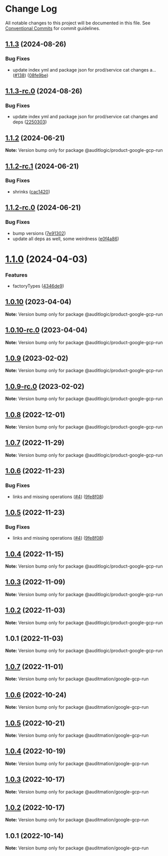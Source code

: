 # Change Log

All notable changes to this project will be documented in this file.
See [Conventional Commits](https://conventionalcommits.org) for commit guidelines.

## [1.1.3](https://github.com/auditlogic/product/compare/@auditlogic/product-google-gcp-run@1.1.2...@auditlogic/product-google-gcp-run@1.1.3) (2024-08-26)


### Bug Fixes

* update index yml and package json for prod/service cat changes a… ([#138](https://github.com/auditlogic/product/issues/138)) ([08fe9be](https://github.com/auditlogic/product/commit/08fe9beb1c8457462a19bc69caa02e6212d97e1a))





## [1.1.3-rc.0](https://github.com/auditlogic/product/compare/@auditlogic/product-google-gcp-run@1.1.2...@auditlogic/product-google-gcp-run@1.1.3-rc.0) (2024-08-26)


### Bug Fixes

* update index yml and package json for prod/service cat changes and deps ([2250303](https://github.com/auditlogic/product/commit/225030363a363608240135b7ebed386b28f01e4b))





## [1.1.2](https://github.com/auditlogic/product/compare/@auditlogic/product-google-gcp-run@1.1.2-rc.1...@auditlogic/product-google-gcp-run@1.1.2) (2024-06-21)

**Note:** Version bump only for package @auditlogic/product-google-gcp-run





## [1.1.2-rc.1](https://github.com/auditlogic/product/compare/@auditlogic/product-google-gcp-run@1.1.2-rc.0...@auditlogic/product-google-gcp-run@1.1.2-rc.1) (2024-06-21)


### Bug Fixes

* shrinks ([cac1420](https://github.com/auditlogic/product/commit/cac14200fefcd8183ab69fe89a47bd3f70f563e9))





## [1.1.2-rc.0](https://github.com/auditlogic/product/compare/@auditlogic/product-google-gcp-run@1.1.0...@auditlogic/product-google-gcp-run@1.1.2-rc.0) (2024-06-21)


### Bug Fixes

* bump versions ([7e91302](https://github.com/auditlogic/product/commit/7e913023b8b312150ed7762c32fbbe616be71de5))
* update all deps as well, some weirdness ([e0f4a86](https://github.com/auditlogic/product/commit/e0f4a864714e2d3de6bbf3da014d5312fe53be2f))





# [1.1.0](https://github.com/auditlogic/product/compare/@auditlogic/product-google-gcp-run@1.0.10...@auditlogic/product-google-gcp-run@1.1.0) (2024-04-03)


### Features

* factoryTypes ([4346de9](https://github.com/auditlogic/product/commit/4346de92693aee892fccf725338ffc7b80ab182b))





## [1.0.10](https://github.com/auditlogic/product/compare/@auditlogic/product-google-gcp-run@1.0.9...@auditlogic/product-google-gcp-run@1.0.10) (2023-04-04)

**Note:** Version bump only for package @auditlogic/product-google-gcp-run





## [1.0.10-rc.0](https://github.com/auditlogic/product/compare/@auditlogic/product-google-gcp-run@1.0.9...@auditlogic/product-google-gcp-run@1.0.10-rc.0) (2023-04-04)

**Note:** Version bump only for package @auditlogic/product-google-gcp-run





## [1.0.9](https://github.com/auditlogic/product/compare/@auditlogic/product-google-gcp-run@1.0.8...@auditlogic/product-google-gcp-run@1.0.9) (2023-02-02)

**Note:** Version bump only for package @auditlogic/product-google-gcp-run





## [1.0.9-rc.0](https://github.com/auditlogic/product/compare/@auditlogic/product-google-gcp-run@1.0.8...@auditlogic/product-google-gcp-run@1.0.9-rc.0) (2023-02-02)

**Note:** Version bump only for package @auditlogic/product-google-gcp-run





## [1.0.8](https://github.com/auditlogic/product/compare/@auditlogic/product-google-gcp-run@1.0.7...@auditlogic/product-google-gcp-run@1.0.8) (2022-12-01)

**Note:** Version bump only for package @auditlogic/product-google-gcp-run





## [1.0.7](https://github.com/auditlogic/product/compare/@auditlogic/product-google-gcp-run@1.0.6...@auditlogic/product-google-gcp-run@1.0.7) (2022-11-29)

**Note:** Version bump only for package @auditlogic/product-google-gcp-run





## [1.0.6](https://github.com/auditlogic/product/compare/@auditlogic/product-google-gcp-run@1.0.4...@auditlogic/product-google-gcp-run@1.0.6) (2022-11-23)


### Bug Fixes

* links and missing operations ([#4](https://github.com/auditlogic/product/issues/4)) ([9fe8f08](https://github.com/auditlogic/product/commit/9fe8f08fe7c57fdb79f991ac35bd6ac2e7dcad38))





## [1.0.5](https://github.com/auditlogic/product/compare/@auditlogic/product-google-gcp-run@1.0.4...@auditlogic/product-google-gcp-run@1.0.5) (2022-11-23)


### Bug Fixes

* links and missing operations ([#4](https://github.com/auditlogic/product/issues/4)) ([9fe8f08](https://github.com/auditlogic/product/commit/9fe8f08fe7c57fdb79f991ac35bd6ac2e7dcad38))





## [1.0.4](https://github.com/auditlogic/product/compare/@auditlogic/product-google-gcp-run@1.0.3...@auditlogic/product-google-gcp-run@1.0.4) (2022-11-15)

**Note:** Version bump only for package @auditlogic/product-google-gcp-run





## [1.0.3](https://github.com/auditlogic/product/compare/@auditlogic/product-google-gcp-run@1.0.2...@auditlogic/product-google-gcp-run@1.0.3) (2022-11-09)

**Note:** Version bump only for package @auditlogic/product-google-gcp-run





## [1.0.2](https://github.com/auditlogic/product/compare/@auditlogic/product-google-gcp-run@1.0.1...@auditlogic/product-google-gcp-run@1.0.2) (2022-11-03)

**Note:** Version bump only for package @auditlogic/product-google-gcp-run





## 1.0.1 (2022-11-03)

**Note:** Version bump only for package @auditlogic/product-google-gcp-run





## [1.0.7](https://github.com/auditmation/store-content/compare/@auditmation/google-gcp-run@1.0.6...@auditmation/google-gcp-run@1.0.7) (2022-11-01)

**Note:** Version bump only for package @auditmation/google-gcp-run





## [1.0.6](https://github.com/auditmation/store-content/compare/@auditmation/google-gcp-run@1.0.5...@auditmation/google-gcp-run@1.0.6) (2022-10-24)

**Note:** Version bump only for package @auditmation/google-gcp-run





## [1.0.5](https://github.com/auditmation/store-content/compare/@auditmation/google-gcp-run@1.0.4...@auditmation/google-gcp-run@1.0.5) (2022-10-21)

**Note:** Version bump only for package @auditmation/google-gcp-run





## [1.0.4](https://github.com/auditmation/store-content/compare/@auditmation/google-gcp-run@1.0.3...@auditmation/google-gcp-run@1.0.4) (2022-10-19)

**Note:** Version bump only for package @auditmation/google-gcp-run





## [1.0.3](https://github.com/auditmation/store-content/compare/@auditmation/google-gcp-run@1.0.2...@auditmation/google-gcp-run@1.0.3) (2022-10-17)

**Note:** Version bump only for package @auditmation/google-gcp-run





## [1.0.2](https://github.com/auditmation/store-content/compare/@auditmation/google-gcp-run@1.0.1...@auditmation/google-gcp-run@1.0.2) (2022-10-17)

**Note:** Version bump only for package @auditmation/google-gcp-run





## 1.0.1 (2022-10-14)

**Note:** Version bump only for package @auditmation/google-gcp-run
